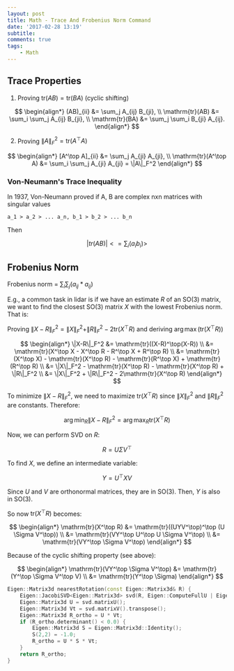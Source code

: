 ```yaml
---
layout: post
title: Math - Trace And Frobenius Norm Command
date: '2017-02-28 13:19'
subtitle: 
comments: true
tags:
    - Math
---
```


## Trace Properties

1. Proving $\mathrm{tr}(AB) = \mathrm{tr}(BA)$ (cyclic shifting)

$$
\begin{align*}
(AB)_{ii} &= \sum_j A_{ij} B_{ji}, \\
\mathrm{tr}(AB) &= \sum_i \sum_j A_{ij} B_{ji}, \\
\mathrm{tr}(BA) &= \sum_j \sum_i B_{ji} A_{ij}.
\end{align*}
$$

2. Proving $\|A\|_F^2 = \mathrm{tr}(A^\top A)$

$$
\begin{align*}
[A^\top A]_{ii} &= \sum_j A_{ji} A_{ji}, \\
\mathrm{tr}(A^\top A) &= \sum_i \sum_j A_{ji} A_{ji} = \|A\|_F^2
\end{align*}
$$

### Von-Neumann's Trace Inequality

In 1937, Von-Neumann proved if A, B are complex nxn matrices with singular values

```
a_1 > a_2 > ... a_n, b_1 > b_2 > ... b_n
```

Then

$$
|tr(AB)| <= \sum_i (a_i b_i)>
$$

## Frobenius Norm

Frobenius norm = $\sum_i \sum_j (a_{ij} * a_{ij})$

E.g., a common task in lidar is if we have an estimate $R$ of an SO(3) matrix, we want to find the closest SO(3) matrix $X$ with the lowest Frobenius norm. That is:

Proving $\|X-R\|_F^2 = \|X\|_F^2 + \|R\|_F^2 - 2\mathrm{tr}(X^\top R)$ and deriving $\arg\max(\mathrm{tr}(X^\top R))$

$$
\begin{align*}
\|X-R\|_F^2 &= \mathrm{tr}((X-R)^\top(X-R)) \\
&= \mathrm{tr}(X^\top X - X^\top R - R^\top X + R^\top R) \\
&= \mathrm{tr}(X^\top X) - \mathrm{tr}(X^\top R) - \mathrm{tr}(R^\top X) + \mathrm{tr}(R^\top R) \\
&= \|X\|_F^2 - \mathrm{tr}(X^\top R) - \mathrm{tr}(X^\top R) + \|R\|_F^2 \\
&= \|X\|_F^2 + \|R\|_F^2 - 2\mathrm{tr}(X^\top R)
\end{align*}
$$

To minimize $\|X-R\|_F^2$, we need to maximize $\mathrm{tr}(X^\top R)$ since $\|X\|_F^2$ and $\|R\|_F^2$ are constants. Therefore:

$$\arg\min_R \|X-R\|_F^2 = \arg\max_R \mathrm{tr}(X^\top R)$$

Now, we can perform SVD on $R$:

$$R = U \Sigma V^\top$$

To find $X$, we define an intermediate variable:

$$Y = U^\top X V$$

Since $U$ and $V$ are orthonormal matrices, they are in $\text{SO}(3)$. Then, $Y$ is also in $\text{SO}(3)$.

So now $\mathrm{tr}(X^\top R)$ becomes:

$$
\begin{align*}
\mathrm{tr}(X^\top R) &= \mathrm{tr}((UYV^\top)^\top (U \Sigma V^\top)) \\
&= \mathrm{tr}(VY^\top U^\top U \Sigma V^\top) \\
&= \mathrm{tr}(VY^\top \Sigma V^\top)
\end{align*}
$$

Because of the cyclic shifting property (see above):

$$
\begin{align*}
\mathrm{tr}(VY^\top \Sigma V^\top) &= \mathrm{tr}(Y^\top \Sigma V^\top V) \\
&= \mathrm{tr}(Y^\top \Sigma)
\end{align*}
$$

```cpp
Eigen::Matrix3d nearestRotation(const Eigen::Matrix3d& R) {
    Eigen::JacobiSVD<Eigen::Matrix3d> svd(R, Eigen::ComputeFullU | Eigen::ComputeFullV);
    Eigen::Matrix3d U = svd.matrixU();
    Eigen::Matrix3d Vt = svd.matrixV().transpose();
    Eigen::Matrix3d R_ortho = U * Vt;
    if (R_ortho.determinant() < 0.0) {
        Eigen::Matrix3d S = Eigen::Matrix3d::Identity();
        S(2,2) = -1.0;
        R_ortho = U * S * Vt;
    }
    return R_ortho;
}
```
